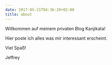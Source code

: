 ```yaml
---
date: 2017-05-21T04:36:20+02:00
title: about
---
```


Willkommen auf meinem privaten Blog Kanjikata!

Hier poste ich alles was mir interessant erscheint.

Viel Spaß!

Jeffrey

